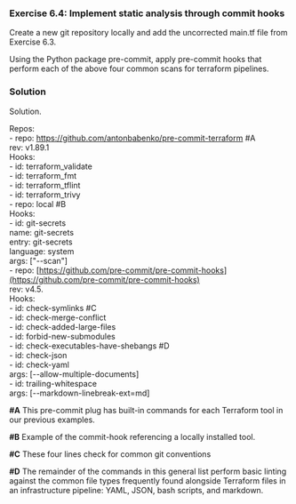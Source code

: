 ### **Exercise 6.4: Implement static analysis through commit hooks**

Create a new git repository locally and add the uncorrected main.tf file from Exercise 6.3.

Using the Python package pre-commit, apply pre-commit hooks that perform each of the above four common scans for terraform pipelines.

### **Solution**

Solution.

Repos:  
  \- repo: https://github.com/antonbabenko/pre-commit-terraform     \#A  
    rev: v1.89.1  
    Hooks:  
      \- id: terraform\_validate  
      \- id: terraform\_fmt  
      \- id: terraform\_tflint  
      \- id: terraform\_trivy  
  \- repo: local                                                    \#B  
    Hooks:  
      \- id: git-secrets  
        name: git-secrets  
        entry: git-secrets  
        language: system  
        args: \["--scan"\]  
  \- repo: [https://github.com/pre-commit/pre-commit-hooks](https://github.com/pre-commit/pre-commit-hooks)  
     rev: v4.5.  
     Hooks:  
       \- id: check-symlinks                                        \#C  
       \- id: check-merge-conflict  
       \- id: check-added-large-files  
       \- id: forbid-new-submodules  
       \- id: check-executables-have-shebangs                       \#D  
       \- id: check-json  
       \- id: check-yaml  
         args: \[--allow-multiple-documents\]  
       \- id: trailing-whitespace  
         args: \[--markdown-linebreak-ext=md\]

**\#A** This pre-commit plug has built-in commands for each Terraform tool in our previous examples.

**\#B** Example of the commit-hook referencing a locally installed tool.

**\#C** These four lines check for common git conventions

**\#D** The remainder of the commands in this general list perform basic linting against the common file types frequently found alongside Terraform files in an infrastructure pipeline: YAML, JSON, bash scripts, and markdown.